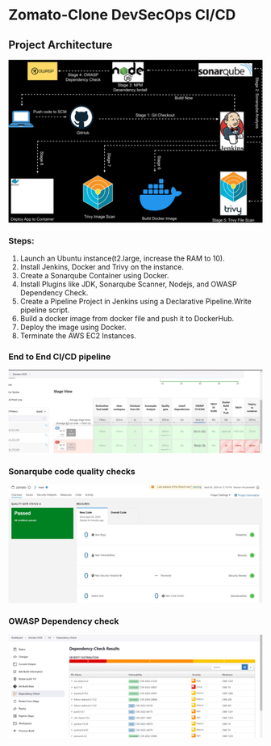 # Zomato-Clone DevSecOps CI/CD

## Project Architecture
<img src="https://github.com/swaleham/Zomato-Clone/blob/main/ZomatoClone1.svg">

### Steps:
1. Launch an Ubuntu instance(t2.large, increase the RAM to 10).
2. Install Jenkins, Docker and Trivy on the instance.
3. Create a Sonarqube Container using Docker.
4. Install Plugins like JDK, Sonarqube Scanner, Nodejs, and OWASP Dependency Check.
5. Create a Pipeline Project in Jenkins using a Declarative Pipeline.Write pipeline script.
6. Build a docker image from docker file and push it to DockerHub.
7. Deploy the image using Docker.
8. Terminate the AWS EC2 Instances.

### End to End CI/CD pipeline
<img src="https://github.com/swaleham/Zomato-Clone/blob/main/CICD-stages.png">

### Sonarqube code quality checks
<img src="https://github.com/swaleham/Zomato-Clone/blob/main/sonarquberesults.png">

### OWASP Dependency check
<img src="https://github.com/swaleham/Zomato-Clone/blob/main/Dp-report.png">
